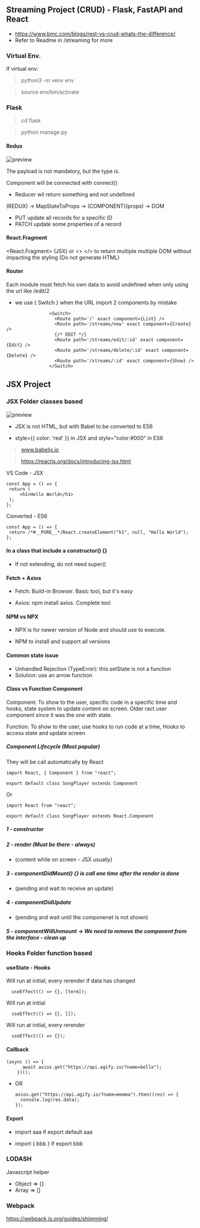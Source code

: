 ## Streaming Project (CRUD) - Flask, FastAPI and React

- https://www.bmc.com/blogs/rest-vs-crud-whats-the-difference/
- Refer to Readme in /streaming for more

### Virtual Env.

If virtual env:

> python3 -m venv env

> source env/bin/activate

### Flask

> cd flask

> python manage.py

#### Redux

![preview](redux.png)

  <Provider store="createStore(reducers)">
    <App />
  </Provider>

The payload is not mandatory, but the type is.

Component will be connected with connect()

- Reducer wil return something and not undefined

(REDUX) -> MapStateToProps -> (COMPONENT)(props) -> DOM

- PUT update all records for a specific ID
- PATCH update some properties of a record

#### React.Fragment

<React.Fragment> (JSX) or <> </> to return multiple multiple DOM without impacting the styling (Do not generate HTML)

#### Router

Each module must fetch his own data to avoid undefined when only using the url like /edit/2

- we use { Switch } when the URL import 2 components by mistake

```
                <Switch>
                  <Route path='/' exact component={List} />
                  <Route path='/streams/new' exact component={Create} />
                  {/* EDIT */}
                  <Route path='/streams/edit/:id' exact component={Edit} />
                  <Route path='/streams/delete/:id' exact component={Delete} />
                  <Route path='/streams/:id' exact component={Show} />
                </Switch>
```

## JSX Project

### JSX Folder classes based

![preview](classes.png)

- JSX is not HTML, but with Babel to be converted to ES6

- style={{ color: 'red' }} in JSX and style="color:#000" in ES6

> www.babeljs.io

> https://reactjs.org/docs/introducing-jsx.html

VS Code - JSX

```
const App = () => {
 return (
     <h1>Hello World</h1>
 );
};
```

Converted - ES6

```
const App = () => {
 return /*#__PURE__*/React.createElement("h1", null, "Hello World");
};
```

#### In a class that include a constructor() {}

- If not extending, do not need super()

#### Fetch + Axios

- Fetch: Build-in Browser. Basic tool, but it's easy

- Axios: npm install axios. Complete tool

#### NPM vs NPX

- NPX is for newer version of Node and should use to execute.

- NPM to install and support all versions

#### Common state issue

- Unhandled Rejection (TypeError): this.setState is not a function
- Solution: use an arrow function

#### Class vs Function Component

Component: To show to the user, specific code in a specific time and hooks, state system to update content on screen. Older ract user component since it was the one with state.

Function: To show to the user, use hooks to run code at a time, Hooks to access state and update screen

##### Component Lifecycle (Most popular)

They will be call automatically by React

```
import React, { Component } from "react";

export default class SongPlayer extends Component
```

Or

```
import React from "react";

export default class SongPlayer extends React.Component
```

##### 1 - constructor

##### 2 - render (Must be there - always)

- (content while on screen - JSX usually)

##### 3 - componentDidMount() {} is call one time after the render is done

- (pending and wait to receive an update)

##### 4 - componentDidUpdate

- (pending and wait until the componenet is not shown)

##### 5 - componentWillUnmount -> We need to remove the component from the interface - clean up

### Hooks Folder function based

#### useState - Hooks

Will run at initial, every rerender if data has changed

```
  useEffect(() => {}, [term]);
```

Will run at initial

```
  useEffect(() => {}, []);
```

Will run at initial, every rerender

```
  useEffect(() => {});
```

#### Callback

```
(async () => {
      await axios.get("https://api.agify.io/?name=bella");
    })();
```

- OR
  ```
  axios.get("https://api.agify.io/?name=memma").then((res) => {
    console.log(res.data);
  });
  ```

#### Export

- import aaa if export default aaa

- import { bbb } if export bbb

### LODASH

Javascript helper

- Object => {}
- Array => []

### Webpack

https://webpack.js.org/guides/shimming/
